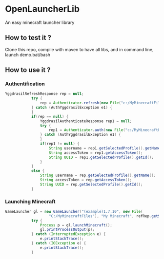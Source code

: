 # OpenLauncherLib
An easy minecraft launcher library

## How to test it ?
Clone this repo, compile with maven to have all libs, and in command line, launch demo.bat/bash

## How to use it ?
### Authentification
```java
YggdrasilRefreshResponse rep = null;
			try {
				rep = Authenticator.refresh(new File("c:/MyMinecraftFiles"));
			} catch (AuthYggdrasilException e1) {
			}
			if(rep == null) {
				YggdrasilAuthenticateResponse rep1 = null;
				try {
					rep1 = Authenticator.auth(new File("c:/MyMinecraftFiles"), "username", "password");
				} catch (AuthYggdrasilException e1) {
				}
				if(rep1 != null) {
					String username = rep1.getSelectedProfile().getName();
					String accessToken = rep1.getAccessToken();
					String UUID = rep1.getSelectedProfile().getId();
				}
			}
			else {
				String username = rep.getSelectedProfile().getName();
				String accessToken = rep.getAccessToken();
				String UUID = rep.getSelectedProfile().getId();
			}
```

### Launching Minecraft
```java
GameLauncher gl = new GameLauncher("(example)1.7.10", new File(
					"C:/MyMinecraftFiles"), "My Minecraft", refRep.getSelectedProfile().getName(), refRep.getAccessToken(), refRep.getSelectedProfile().getId(), new String[] {"-Xms512M", "-Xmx1024M"}, true);
			try {
				Process p = gl.launchMinecraft();
				gl.printProcessOutput(p);
			} catch (InterruptedException e) {
				e.printStackTrace();
			} catch (IOException e) {
				e.printStackTrace();
			}	
```
